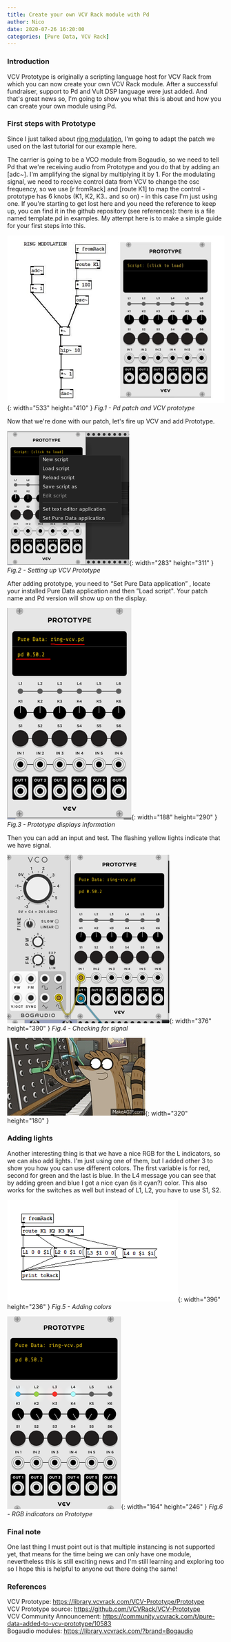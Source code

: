 ```yaml
---
title: Create your own VCV Rack module with Pd
author: Nico
date: 2020-07-26 16:20:00
categories: [Pure Data, VCV Rack]
---
```


### Introduction

VCV Prototype is originally a scripting language host for VCV Rack from which you can now create your own VCV Rack module. After a successful fundraiser, support to Pd and Vult DSP language were just added. And that's great news so, I'm going to show you what this is about and how you can create your own module using Pd.

### First steps with Prototype

Since I just talked about [ring modulation](https://nico-audio.github.io/posts/ring-modulation), I'm going to adapt the patch we used on the last tutorial for our example here. 

The carrier is going to be a VCO module from Bogaudio, so we need to tell Pd that we're receiving audio from Prototype and you do that by adding an [adc~]. I'm amplifying the signal by multiplying it by 1. For the modulating signal, we need to receive control data from VCV to change the osc frequency, so we use [r fromRack] and [route K1] to map the control - prototype has 6 knobs (K1, K2, K3.. and so on) - in this case I'm just using one. If you're starting to get lost here and you need the reference to keep up, you can find it in the github repository (see references): there is a file named template.pd in examples. My attempt here is to make a simple guide for your first steps into this.

![pd-prototype](https://raw.githubusercontent.com/nico-audio/nico-audio.github.io/main/_posts/img/Pd-VCV/Fig1_Prototype.JPG){: width="533" height="410" }
_Fig.1 - Pd patch and VCV prototype_

Now that we're done with our patch, let's fire up VCV and add Prototype.

![dropdown-vcv](https://raw.githubusercontent.com/nico-audio/nico-audio.github.io/main/_posts/img/Pd-VCV/Fig2_drop-down-vcv.png){: width="283" height="311" }
_Fig.2 - Setting up VCV Prototype_

After adding prototype, you need to “Set Pure Data application” , locate your installed Pure Data application and then ”Load script". Your patch name and Pd version will show up on the display.

![version-patch](https://raw.githubusercontent.com/nico-audio/nico-audio.github.io/main/_posts/img/Pd-VCV/Fig3_version-patch.png){: width="188" height="290" }
_Fig.3 - Prototype displays information_

Then you can add an input and test. The flashing yellow lights indicate that we have signal.

![modules-flashing](https://raw.githubusercontent.com/nico-audio/nico-audio.github.io/main/_posts/img/Pd-VCV/Fig4_module-flashing.png){: width="376" height="390" }
_Fig.4 - Checking for signal_

![rigby-synth](https://raw.githubusercontent.com/nico-audio/nico-audio.github.io/main/_posts/img/Pd-VCV/rigby_synth.gif){: width="320" height="180" }

### Adding lights

Another interesting thing is that we have a nice RGB for the L indicators, so we can also add lights. I'm just using one of them, but I added other 3 to show you how you can use different colors. The first variable is for red, second for green and the last is blue. In the L4 message you can see that by adding green and blue I got a nice cyan (is it cyan?) color. This also works for the switches as well but instead of L1, L2, you have to use S1, S2.

![add-rgb](https://raw.githubusercontent.com/nico-audio/nico-audio.github.io/main/_posts/img/Pd-VCV/Fig5_add-rgb.png){: width="396" height="236" }
_Fig.5 - Adding colors_

![colors-module](https://raw.githubusercontent.com/nico-audio/nico-audio.github.io/main/_posts/img/Pd-VCV/Fig6_colors-module.png){: width="164" height="246" }
_Fig.6 - RGB indicators on Prototype_

### Final note

One last thing I must point out is that multiple instancing is not supported yet, that means for the time being we can only have one module, nevertheless this is still exciting news and I'm still learning and exploring too so I hope this is helpful to anyone out there doing the same!

### References

VCV Prototype:
<https://library.vcvrack.com/VCV-Prototype/Prototype>\
VCV Prototype source:
<https://github.com/VCVRack/VCV-Prototype>\
VCV Community Announcement:
<https://community.vcvrack.com/t/pure-data-added-to-vcv-prototype/10583>\
Bogaudio modules:
<https://library.vcvrack.com/?brand=Bogaudio>